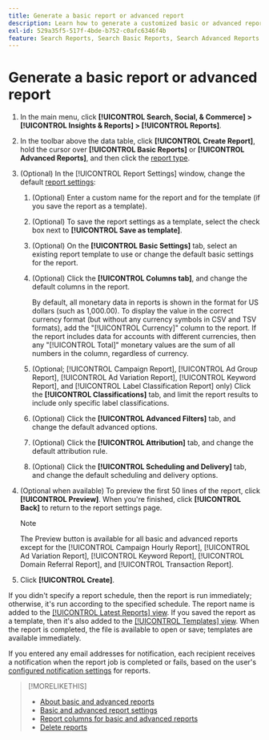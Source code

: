 ```yaml
---
title: Generate a basic report or advanced report
description: Learn how to generate a customized basic or advanced report.
exl-id: 529a35f5-517f-4bde-b752-c0afc6346f4b
feature: Search Reports, Search Basic Reports, Search Advanced Reports
---
```

# Generate a basic report or advanced report

1. In the main menu, click **[!UICONTROL Search, Social, & Commerce] > [!UICONTROL Insights & Reports] > [!UICONTROL Reports]**.

1. In the toolbar above the data table, click **[!UICONTROL Create Report]**, hold the cursor over **[!UICONTROL Basic Reports]** or **[!UICONTROL Advanced Reports]**, and then click the [report type](/help/search-social-commerce/reports/management/basic-advanced/basic-advanced-report-about.md).

1. (Optional) In the [!UICONTROL Report Settings] window, change the default [report settings](basic-advanced-report-settings.md):

   1. (Optional) Enter a custom name for the report and for the template (if you save the report as a template).

   1. (Optional) To save the report settings as a template, select the check box next to **[!UICONTROL Save as template]**.

   1. (Optional) On the **[!UICONTROL Basic Settings]** tab, select an existing report template to use or change the default basic settings for the report.

   1. (Optional) Click the **[!UICONTROL Columns tab]**, and change the default columns in the report.
   
      By default, all monetary data in reports is shown in the format for US dollars (such as 1,000.00). To display the value in the correct currency format (but without any currency symbols in CSV and TSV formats), add the "[!UICONTROL Currency]" column to the report. If the report includes data for accounts with different currencies, then any "[!UICONTROL Total]" monetary values are the sum of all numbers in the column, regardless of currency.

   1. (Optional; [!UICONTROL Campaign Report], [!UICONTROL Ad Group Report], [!UICONTROL Ad Variation Report], [!UICONTROL Keyword Report], and [!UICONTROL Label Classification Report] only) Click the **[!UICONTROL Classifications]** tab, and limit the report results to include only specific label classifications.
   
   1. (Optional) Click the **[!UICONTROL Advanced Filters]** tab, and change the default advanced options.

   1. (Optional) Click the **[!UICONTROL Attribution]** tab, and change the default attribution rule.

   1. (Optional) Click the **[!UICONTROL Scheduling and Delivery]** tab, and change the default scheduling and delivery options.

1. (Optional when available) To preview the first 50 lines of the report, click **[!UICONTROL Preview]**. When you're finished, click **[!UICONTROL Back]** to return to the report settings page.

   >[!NOTE]
   >
   >The Preview button is available for all basic and advanced reports except for the [!UICONTROL Campaign Hourly Report], [!UICONTROL Ad Variation Report], [!UICONTROL Keyword Report], [!UICONTROL Domain Referral Report], and [!UICONTROL Transaction Report].

1. Click **[!UICONTROL Create]**.

If you didn't specify a report schedule, then the report is run immediately; otherwise, it's run according to the specified schedule. The report name is added to the [[!UICONTROL Latest Reports] view](/help/search-social-commerce/reports/report-about.md). If you saved the report as a template, then it's also added to the [[!UICONTROL Templates] view](/help/search-social-commerce/reports/report-about.md). When the report is completed, the file is available to open or save; templates are available immediately.

If you entered any email addresses for notification, each recipient receives a notification when the report job is completed or fails, based on the user's [configured notification settings](/help/search-social-commerce/notifications/notification-edit.md) for reports.

>[!MORELIKETHIS]
>
>* [About basic and advanced reports](/help/search-social-commerce/reports/management/basic-advanced/basic-advanced-report-about.md)
>* [Basic and advanced report settings](/help/search-social-commerce/reports/management/basic-advanced/basic-advanced-report-settings.md)
>* [Report columns for basic and advanced reports](/help/search-social-commerce/reports/management/basic-advanced/basic-advanced-report-columns.md)
>* [Delete reports](/help/search-social-commerce/reports/management/report-delete.md)

